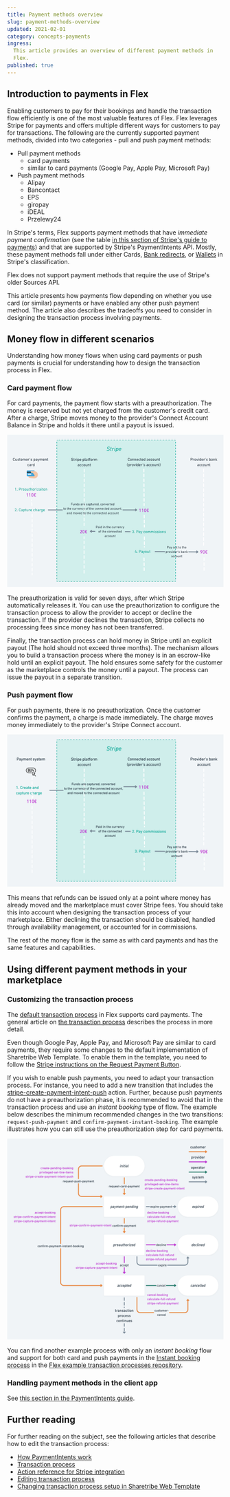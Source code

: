 ```yaml
---
title: Payment methods overview
slug: payment-methods-overview
updated: 2021-02-01
category: concepts-payments
ingress:
  This article provides an overview of different payment methods in
  Flex.
published: true
---
```


## Introduction to payments in Flex

Enabling customers to pay for their bookings and handle the transaction
flow efficiently is one of the most valuable features of Flex. Flex
leverages Stripe for payments and offers multiple different ways for
customers to pay for transactions. The following are the currently
supported payment methods, divided into two categories - pull and push
payment methods:

- Pull payment methods
  - card payments
  - similar to card payments (Google Pay, Apple Pay, Microsoft Pay)
- Push payment methods
  - Alipay
  - Bancontact
  - EPS
  - giropay
  - iDEAL
  - Przelewy24

In Stripe's terms, Flex supports payment methods that have _immediate
payment confirmation_ (see the table
[in this section of Stripe's guide to payments](https://stripe.com/en-fi/payments/payment-methods-guide#choosing-the-right-payment-methods-for-your-business))
and that are supported by Stripe's PaymentIntents API. Mostly, these
payment methods fall under either Cards,
[Bank redirects](https://stripe.com/docs/payments/payment-methods/overview#bank-redirects),
or
[Wallets](https://stripe.com/docs/payments/payment-methods/overview#wallets)
in Stripe's classification.

<warning>

Flex does not support payment methods that require the use of Stripe's
older Sources API.

</warning>

This article presents how payments flow depending on whether you use
card (or similar) payments or have enabled any other push payment
method. The article also describes the tradeoffs you need to consider in
designing the transaction process involving payments.

## Money flow in different scenarios

Understanding how money flows when using card payments or push payments
is crucial for understanding how to design the transaction process in
Flex.

### Card payment flow

For card payments, the payment flow starts with a preauthorization. The
money is reserved but not yet charged from the customer's credit card.
After a charge, Stripe moves money to the provider's Connect Account
Balance in Stripe and holds it there until a payout is issued.

![Card payment flow](card-payment-flow.png 'Card payment flow in Flex.')

The preauthorization is valid for seven days, after which Stripe
automatically releases it. You can use the preauthorization to configure
the transaction process to allow the provider to accept or decline the
transaction. If the provider declines the transaction, Stripe collects
no processing fees since money has not been transferred.

Finally, the transaction process can hold money in Stripe until an
explicit payout (The hold should not exceed three months). The mechanism
allows you to build a transaction process where the money is in an
escrow-like hold until an explicit payout. The hold ensures some safety
for the customer as the marketplace controls the money until a payout.
The process can issue the payout in a separate transition.

### Push payment flow

For push payments, there is no preauthorization. Once the customer
confirms the payment, a charge is made immediately. The charge moves
money immediately to the provider's Stripe Connect account.

![Push payment flow](push-payment-flow.png 'Push payment flow in Flex.')

This means that refunds can be issued only at a point where money has
already moved and the marketplace must cover Stripe fees. You should
take this into account when designing the transaction process of your
marketplace. Either declining the transaction should be disabled,
handled through availability management, or accounted for in
commissions.

The rest of the money flow is the same as with card payments and has the
same features and capabilities.

## Using different payment methods in your marketplace

### Customizing the transaction process

The
[default transaction process](https://github.com/sharetribe/flex-example-processes/tree/master/flex-default-process)
in Flex supports card payments. The general article on
[the transaction process](/concepts/transaction-process/) describes the
process in more detail.

<info>

Even though Google Pay, Apple Pay, and Microsoft Pay are similar to card
payments, they require some changes to the default implementation of
Sharetribe Web Template. To enable them in the template, you need to
follow the
[Stripe instructions on the Request Payment Button](https://stripe.com/docs/stripe-js/elements/payment-request-button).

</info>

If you wish to enable push payments, you need to adapt your transaction
process. For instance, you need to add a new transition that includes
the
[stripe-create-payment-intent-push](/references/transaction-process-actions/#actionstripe-create-payment-intent-push)
action. Further, because push payments do not have a preauthorization
phase, it is recommended to avoid that in the transaction process and
use an _instant booking_ type of flow. The example below describes the
minimum recommended changes in the two transitions:
`request-push-payment` and `confirm-payment-instant-booking`. The
example illustrates how you can still use the preauthorization step for
card payments.

![Push payment process](push-payment-process.png 'Push payment process example.')

You can find another example process with only an _instant booking_ flow
and support for both card and push payments in the
[Instant booking process](https://github.com/sharetribe/flex-example-processes#instant-booking)
in the
[Flex example transaction processes repository](https://github.com/sharetribe/flex-example-processes).

### Handling payment methods in the client app

See
[this section in the PaymentIntents guide](/concepts/payment-intents/#required-actions-in-the-client).

## Further reading

For further reading on the subject, see the following articles that
describe how to edit the transaction process:

- [How PaymentIntents work](/concepts/payment-intents/)
- [Transaction process](/concepts/transaction-process/)
- [Action reference for Stripe integration](/references/transaction-process-actions/#stripe-integration)
- [Editing transaction process](/how-to/edit-transaction-process-with-flex-cli/)
- [Changing transaction process setup in Sharetribe Web Template](/how-to/change-transaction-process-in-ftw/)
